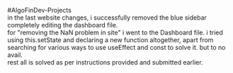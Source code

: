 #AlgoFinDev-Projects  
in the last website changes, i successfully removed the blue sidebar completely editing the dashboard file.  
for "removing the NaN problem in site" i went to the Dashboard file. i tried using this.setState and declaring a new function altogether, apart from searching for various ways to use useEffect and const to solve it. but to no avail.  
rest all is solved as per instructions provided and submitted earlier.  
